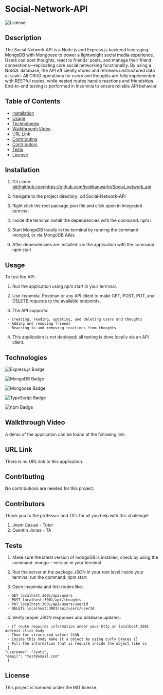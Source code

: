 # Social-Network-API
   ![License](https://img.shields.io/badge/License-MIT-blue.svg)
 
   ## Description
   The Social Network API is a Node.js and Express.js backend leveraging MongoDB with Mongoose to power a lightweight social media experience. Users can post thoughts, react to friends’ posts, and manage their friend connections—replicating core social networking functionality. By using a NoSQL database, the API efficiently stores and retrieves unstructured data at scale. All CRUD operations for users and thoughts are fully implemented with RESTful routes, while nested routes handle reactions and friendships. End-to-end testing is performed in Insomnia to ensure reliable API behavior.
 
   ## Table of Contents
   - [Installation](#installation)
   - [Usage](#usage)
   - [Technologies](#technologies)
   - [Walkthrough Video](#walkthrough-video)
   - [URL Link](#url-link)
   - [Contributing](#contributing)
   - [Contributors](#contributors)
   - [Tests](#tests)
   - [License](#license)
 
   ## Installation
   
   1. Git clone: git@github.com:https://github.com/jyotikanwarhr/Social_network_api
 
   2. Navigate to the project directory: cd Social-Network-API
 
   3. Right click the root package.json file and click open in integrated terminal
 
   4. Inside the terminal install the dependencies with the command: npm i
 
   5. Start MongoDB locally in the terminal by running the command: mongod, or via MongoDB Atlas
 
   6. After dependencies are installed run the application with the command: npm start
 
   ## Usage
   To test the API:
 
   1. Run the application using npm start in your terminal.
 
   2. Use Insomnia, Postman or any API client to make GET, POST, PUT, and DELETE requests to the available endpoints.
 
   3. The API supports:
 
     - Creating, reading, updating, and deleting users and thoughts
     - Adding and removing friends
     - Reacting to and removing reactions from thoughts
 
   4. This application is not deployed; all testing is done locally via an API client.
 
   ## Technologies
  ![Express.js Badge](https://img.shields.io/badge/Express.js-000000?style=for-the-badge&logo=express&logoColor=white)
 
  ![MongoDB Badge](https://img.shields.io/badge/MongoDB-47A248?style=for-the-badge&logo=mongodb&logoColor=white)
 
  ![Mongoose Badge](https://img.shields.io/badge/Mongoose-880000?style=for-the-badge&logo=mongoose&logoColor=white)
 
  ![TypeScript Badge](https://img.shields.io/badge/TypeScript-007ACC?style=for-the-badge&logo=typescript&logoColor=white)
 
  ![npm Badge](https://img.shields.io/badge/npm-CB3837?style=for-the-badge&logo=npm&logoColor=white)
 
   ## Walkthrough Video
   A demo of the application can be found at the following link: 
 
   ## URL Link
   There is no URL link to this application.
   
   ## Contributing
   No contributions are needed for this project.
 
   ## Contributors
   Thank you to the professor and TA's for all you help with this challenge!
 
   1. Joem Casusi - Tutor
   2. Quentin Jones - TA
 
   ## Tests
 
   1. Make sure the latest version of mongoDB is installed, check by using the command: mongo --version in your terminal
 
   2. Run the server at the package JSON in your root level inside your terminal run the command: npm start
 
   3. Open Insomnia and test routes like:
 
     - GET localhost:3001/api/users
     - POST localhost:3001/api/thoughts
     - PUT localhost:3001/api/users/userId
     - DELETE localhost:3001/api/users/userId
 
   4. Verify proper JSON responses and database updates:
   
     - If route requires information under your http or localhost:3001 address click body
     - Then for structured select JSON
     - Inside this body make it a object by using curly braces {}
     - Fill the information that is require inside the object like so 
     {
 	"username": "Jyoti",
 	"email": "test@email.com"
     }
 
   ## License
   This project is licensed under the MIT license.
 